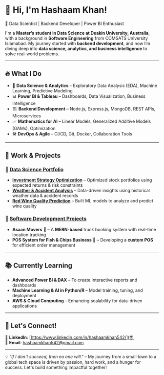 # 👋 Hi, I'm Hashaam Khan!

🚀 Data Scientist | Backend Developer | Power BI Enthusiast  

I'm a **Master’s student in Data Science at Deakin University, Australia**, with a background in **Software Engineering** from COMSATS University Islamabad. My journey started with **backend development**, and now I’m diving deep into **data science, analytics, and business intelligence** to solve real-world problems.

---

## 🔥 What I Do  

- 🧠 **Data Science & Analytics** – Exploratory Data Analysis (EDA), Machine Learning, Predictive Modeling  
- 📊 **Power BI & Tableau** – Dashboards, Data Visualization, Business Intelligence  
- 🏗 **Backend Development** – Node.js, Express.js, MongoDB, REST APIs, Microservices  
- 📈 **Mathematics for AI** – Linear Models, Generalized Additive Models (GAMs), Optimization  
- 🛠 **DevOps & Agile** – CI/CD, Git, Docker, Collaboration Tools  

---

## 💼 Work & Projects  

### 🔹 **[Data Science Portfolio](#)**
- **[Investment Strategy Optimization](#)** – Optimized stock portfolios using expected returns & risk constraints  
- **[Weather & Accident Analysis](#)** – Data-driven insights using historical weather data & accident records  
- **[Red Wine Quality Prediction](#)** – Built ML models to analyze and predict wine quality  

### 🔹 **[Software Development Projects](#)**
- **Asaan Movers** 🚚 – A **MERN-based** truck booking system with real-time location tracking  
- **POS System for Fish & Chips Business** 🍟 – Developing a **custom POS** for efficient order management  

---

## 📚 Currently Learning  
- **Advanced Power BI & DAX** – To create interactive reports and dashboards  
- **Machine Learning & AI in Python/R** – Model training, tuning, and deployment  
- **AWS & Cloud Computing** – Enhancing scalability for data-driven applications  

---

## 🤝 Let's Connect!  

🔗 **LinkedIn**: [https://www.linkedin.com/in/hashaamkhan542/](#)  
📩 **Email**: hashaamkhan542@gmail.com  

---

💡 *"If I don't succeed, then no one will."* – My journey from a small town to a global tech space is driven by passion, hard work, and a hunger for success. Let's build something impactful together!
